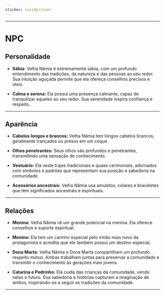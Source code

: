 ```yaml
---
sticker: lucide//user
---
```

---
# NPC

## Personalidade

- **Sábia:** Velha Nâmia é extremamente sábia, com um profundo entendimento das tradições, da natureza e das pessoas ao seu redor. Sua intuição aguçada permite que ela ofereça conselhos precisos e úteis.

- **Calma e serena:** Ela possui uma presença calmante, capaz de tranquilizar aqueles ao seu redor. Sua serenidade inspira confiança e respeito.

---
## Aparência 

- **Cabelos longos e brancos:** Velha Nâmia tem longos cabelos brancos, geralmente trançados ou presos em um coque.

- **Olhos penetrantes:** Seus olhos são profundos e penetrantes, transmitindo uma sensação de conhecimento.

- **Vestuário:** Ela veste trajes tradicionais e quase cerimoniais, adornados com símbolos e padrões que representam sua posição e sabedoria na comunidade.

- **Acessórios ancestrais:** Velha Nâmia usa amuletos, colares e braceletes que têm significados ancestrais e espirituais.

---
## Relações

- **Menina:** Velha Nâmia vê um grande potencial na menina. Ela oferece conselhos e suporte espiritual.

- **Menino:** Ela tem um carinho especial pelo irmão mais novo da protagonista e acredita que ele também possui um destino especial.

- **Dona Marta:** Velha Nâmia e Dona Marta compartilham um profundo respeito mútuo. Ambas trabalham juntas para preservar a comunidade e transmitir o conhecimento às gerações mais jovens.

- **Catarina e Pedrinho:** Ela cuida das crianças da comunidade, vendo nelas o futuro. Sua sabedoria e histórias capturam a imaginação de ambos, inspirando-os a seguir as tradições da comunidade.

---
